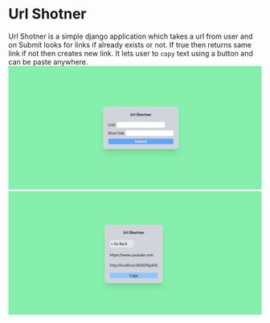 # Url Shotner 

Url Shotner is a simple django application which takes a url from user and on Submit looks for links if already exists or not. If true then returns same link if not then creates new link.
It lets user to `copy` text using a button and can be paste anywhere.
![Screenshot 1](Screenshot2.png)
![Screenshot 2](screenshot3.png)

